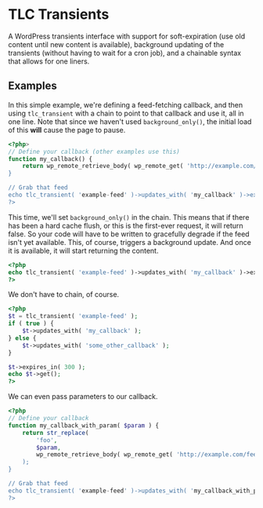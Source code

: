 # TLC Transients

A WordPress transients interface with support for soft-expiration (use old content until new content is available), background updating of the transients (without having to wait for a cron job), and a chainable syntax that allows for one liners.

## Examples

In this simple example, we're defining a feed-fetching callback, and then using `tlc_transient` with a chain to point to that callback and use it, all in one line. Note that since we haven't used `background_only()`, the initial load of this **will** cause the page to pause.

```php
<?php>
// Define your callback (other examples use this)
function my_callback() {
	return wp_remote_retrieve_body( wp_remote_get( 'http://example.com/feed.xml, array( 'timeout' => 30 ) ) );
}

// Grab that feed
echo tlc_transient( 'example-feed' )->updates_with( 'my_callback' )->expires_in( 300 )->get();
?>
```
This time, we'll set `background_only()` in the chain. This means that if there has been a hard cache flush, or this is the first-ever request, it will return false. So your code will have to be written to gracefully degrade if the feed isn't yet available. This, of course, triggers a background update. And once it is available, it will start returning the content.

```php
<?php
echo tlc_transient( 'example-feed' )->updates_with( 'my_callback' )->expires_in( 300 )->background_only()->get();
?>
```

We don't have to chain, of course.

```php
<?php
$t = tlc_transient( 'example-feed' );
if ( true ) {
	$t->updates_with( 'my_callback' );
} else {
	$t->updates_with( 'some_other_callback' );
}

$t->expires_in( 300 );
echo $t->get();
?>
```
We can even pass parameters to our callback.

```php
<?php
// Define your callback
function my_callback_with_param( $param ) {
	return str_replace(
		'foo',
		$param,
		wp_remote_retrieve_body( wp_remote_get( 'http://example.com/feed.xml, array( 'timeout' => 30 ) ) ),
	);
}

// Grab that feed
echo tlc_transient( 'example-feed' )->updates_with( 'my_callback_with_param', array( 'bar' ) )->expires_in( 300 )->background_only()->get();
?>
```